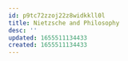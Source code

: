```yaml
---
id: p9tc72zzoj22z8widkkll0l
title: Nietzsche and Philosophy
desc: ''
updated: 1655511134433
created: 1655511134433
---
```


